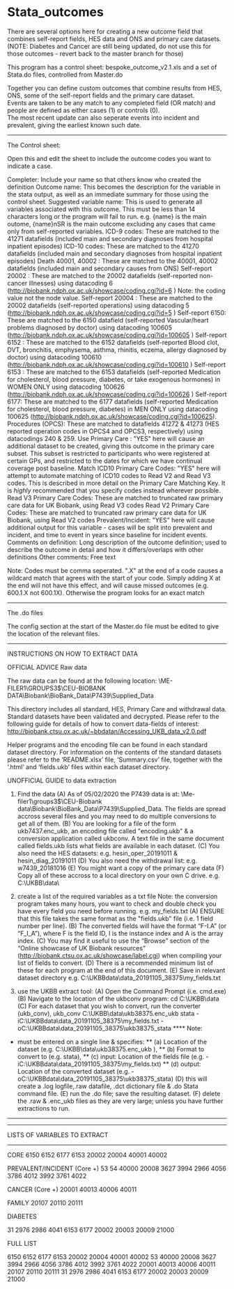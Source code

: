 # Stata_outcomes
There are several options here for creating a new outcome field that combines self-report fields, HES data and ONS and primary care datasets. 
(NOTE: Diabetes and Cancer are still being updated, do not use this for those outcomes - revert back to the master branch for those) 

This program has a control sheet: bespoke_outcome_v2.1.xls and a set of Stata.do files, controlled from Master.do

Together you can define custom outcomes that combine results from HES, ONS, some of the self-report fields and the primary care dataset.  
Events are taken to be any match to any completed field (OR match) and people are defined as either cases (1) or controls (0).  
The most recent update can also seperate events into incident and prevalent, giving the earliest known such date. 

**************************************************************
The Control sheet:

Open this and edit the sheet to include the outcome codes you want to indicate a case.

Completer: Include your name so that others know who created the definition
Outcome name: This becomes the description for the variable in the stata output, as well as an immediate summary for those using the control sheet. 
Suggested variable name: This is used to generate all variables associated with this outcome. This must be less than 14 characters long or the program will fail to run. e.g. {name} is the main outome, {name}nSR is the main outcome excluding any cases that came only from self-reported variables. 
ICD-9 codes: These are matched to the 41271 datafields (included main and secondary diagnoses from hospital inpatient episodes)
ICD-10 codes: These are matched to the 41270 datafields (included main and secondary diagnoses from hospital inpatient episodes)
Death 40001, 40002	: These are matched to the 40001, 40002 datafields (included main and secondary causes from ONS)
Self-report 20002	: These are matched to the 20002 datafields (self-reported non-cancer illnesses) using datacoding 6 (http://biobank.ndph.ox.ac.uk/showcase/coding.cgi?id=6 ) Note: the coding value not the node value. 
Self-report 20004	: These are matched to the 20002 datafields (self-reported operations) using datacoding 5 (http://biobank.ndph.ox.ac.uk/showcase/coding.cgi?id=5 )
Self-report 6150: These are matched to the 6150 datafield (self-reported Vascular/heart problems diagnosed by doctor) using datacoding 100605 (http://biobank.ndph.ox.ac.uk/showcase/coding.cgi?id=100605 ) 
Self-report 6152	: These are matched to the 6152 datafields (self-reported 	Blood clot, DVT, bronchitis, emphysema, asthma, rhinitis, eczema, allergy diagnosed by doctor) using datacoding 100610 (http://biobank.ndph.ox.ac.uk/showcase/coding.cgi?id=100610 ) 
Self-report 6153	: These are matched to the 6153 datafields (self-reported 	Medication for cholesterol, blood pressure, diabetes, or take exogenous hormones) in WOMEN ONLY using datacoding 100626 (http://biobank.ndph.ox.ac.uk/showcase/coding.cgi?id=100626 ) 
Self-report 6177: These are matched to the 6177 datafields (self-reported 	Medication for cholesterol, blood pressure, diabetes) in MEN ONLY using datacoding 100625 (http://biobank.ndph.ox.ac.uk/showcase/coding.cgi?id=100625). 
Procedures (OPCS): These are matched to datafields 41272 & 41273 (HES reported operation codes in OPCS4 and OPCS3, respectively) using datacodings 240 & 259.
Use Primary Care	: "YES" here will cause an additional dataset to be created, giving this outcome in the primary care subset. This subset is restricted to participants who were registered at certain GPs, and restricted to the dates for which we have continual coverage post baseline. 
Match ICD10 Primary Care Codes: "YES" here will attempt to automate matching of ICD10 codes to Read V2 and Read V3 codes. This is described in more detail on the Primary Care Matching Key. It is *highly* recommended that you specify codes instead wherever possible.  
Read V3 Primary Care Codes: These are matched to truncated raw primary care data for UK Biobank, using Read V3 codes
Read V2 Primary Care Codes: These are matched to truncated raw primary care data for UK Biobank, using Read V2 codes
Prevalent/Incident: "YES" here will cause additional output for this variable - cases will be split into prevalent and incident, and time to event in years since baseline for incident events. 
Comments on definition: Long description of the outcome definition; used to describe the outcome in detail and how it differs/overlaps with other definitions
Other comments: Free text

Note: Codes must be comma seperated. ".X" at the end of a code causes a wildcard match that agrees with the start of your code. Simply adding X at the end will not have this effect, and will cause missed outcomes (e.g. 600.1.X not 600.1X). Otherwise the program looks for an exact match

*************************************************************
The .do files

The config section at the start of the Master.do file must be edited to give the location of the relevant files. 

**************************************************************
INSTRUCTIONS ON HOW TO EXTRACT DATA 

OFFICIAL ADVICE 
Raw data

The raw data can be found at the following location:
\\ME-FILER1\GROUPS3$\CEU-BIOBANK DATA\Biobank\BioBank_Data\P7439\Supplied_Data

This directory includes all standard, HES, Primary Care and withdrawal data. Standard datasets have been validated and decrypted. Please refer to the following guide for details of how to convert data-fields of interest: 
http://biobank.ctsu.ox.ac.uk/~bbdatan/Accessing_UKB_data_v2.0.pdf

Helper programs and the encoding file can be found in each standard dataset directory. For information on the contents of the standard datasets please refer to the ‘README.xlsx’ file, ‘Summary.csv’ file, together with the ‘.html’ and ‘fields.ukb’ files within each dataset directory. 

UNOFFICIAL GUIDE to data extraction

1) Find the data
(A) As of 05/02/2020 the P7439 data is at: \\Me-filer1\groups3$\CEU-Biobank data\Biobank\BioBank_Data\P7439\Supplied_Data. 
The fields are spread accross several files and you may need to do multiple conversions to get all of them.
(B) You are looking for a file of the form ukb7437.enc_ukb, an encoding file called "encoding.ukb" & a conversion application called ukbconv. A text file in the same document called fields.ukb lists what fields are available in each dataset. 
(C) You also need the HES datasets: e.g. hesin_oper_20191011 & hesin_diag_20191011
(D) You also need the withdrawal list: e.g. w7439_20181016
(E) You might want a copy of the primary care data
(F) Copy all of these accross to a local directory on your own C drive. e.g. C:\UKBB\data\

3) create a list of the required variables as a txt file 
Note: the conversion program takes many hours, you want to check and double check you have every field you need before running.
e.g. my_fields.txt 
(A) ENSURE that this file takes the same format as the "fields.ukb" file (i.e. 1 field number per line).
(B) The converted fields will have the format “F-I.A” (or “F_I_A”), where F is the field ID, I is the instance index and A is the array index. 
(C) You may find it useful to use the “Browse” section of the “Online showcase of UK Biobank resources”
(http://biobank.ctsu.ox.ac.uk/showcase/label.cgi) when compiling your list of fields to convert.
(D) There is a recommended minimum list of these for each program at the end of this document. 
(E) Save in relevant dataset directory e.g.  C:\UKBBdata\data_20191105_38375\my_fields.txt

4) use the UKBB extract tool:
(A)  Open the Command Prompt (i.e. cmd.exe) 
(B) Navigate to the location of the ukbconv program: 
cd C:\UKBB\data
(C) For each dataset that you wish to convert, run the converter (ukb_conv), 
ukb_conv C:\UKBB\data\ukb38375.enc_ukb stata -iC:\UKBBdata\data_20191105_38375\my_fields.txt -
oC:\UKBBdata\data_20191105_38375\ukb38375_stata
**** Note:
* must be entered on a single line & specifies: 
** (a) Location of the dataset (e.g. C:\UKBB\data\ukb38375.enc_ukb ),
** (b) Format to convert to (e.g. stata),
** (c) input: Location of the fields file (e.g. -iC:\UKBBdata\data_20191105_38375\my_fields.txt)
** (d) output: Location of the converted dataset
(e.g. -
oC:\UKBBdata\data_20191105_38375\ukb38375_stata)
(D) this will create a .log logfile,.raw datafile, .dct dictionary file & .do Stata command file. 
(E) run the .do file; save the resulting dataset.
(F) delete the .raw & .enc_ukb files as they are very large; unless you have further extractions to run. 

***************************************************************

***************************************************************
LISTS OF VARIABLES TO EXTRACT
***************************************************************

CORE
6150
6152
6177
6153 
20002
20004
40001
40002


PREVALENT/INCIDENT (Core +)
53
54
40000
20008
3627
3994
2966
4056
3786
4012
3992
3761
4022

CANCER  (Core +)
20001
40013
40006
40011

FAMILY
20107
20110
20111

DIABETES 

31
2976
2986
4041
6153
6177
20002
20003
20009
21000


FULL LIST

6150
6152
6177
6153 
20002
20004
40001
40002
53
40000
20008
3627
3994
2966
4056
3786
4012
3992
3761
4022
20001
40013
40006
40011
20107
20110
20111
31
2976
2986
4041
6153
6177
20002
20003
20009
21000






